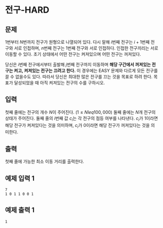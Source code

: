 # 전구-HARD

## 문제

1번부터 $N$번까지 전구가 원형으로 나열되어 있다. 다시 말해 $i$번째 전구는 $i+1$번째 전구와 서로 인접하며, $n$번째 전구는 1번째 전구와 서로 인접하다. 인접한 전구끼리는 서로 이동할 수 있다. 초기 상태에서 어떤 전구는 켜져있으며 어떤 전구는 꺼져있다.

당신은 $i$번째 전구에서부터 출발해 $j$번째 전구까지 이동하며 **해당 구간에서 꺼져있는 전구는 켜고, 켜져있는 전구는 끄려고 한다.** 이 경우에는 EASY 문제와 다르게 모든 전구를 끌 수 없을수도 있다. 따라서 당신은 최대한 많은 전구를 끄는 것을 목표로 하려 한다. 목표가 달성되었을 때 아직 켜져있는 전구의 수를 구하시오.

## 입력

첫째 줄에는 전구의 개수 $N$이 주어진다. $(1 \leq N leq 100,000)$
둘째 줄에는 $N$개 전구의 상태가 주어진다. 둘째 줄의 $i$번째 값 $c_{i}$는 각 전구의 점등 여부를 나타낸다. $c_{i}$가 1이라면 해당 전구가 켜져있다는 것을 의미하며, $c_{i}$가 0이라면 해당 전구가 꺼져있다는 것을 의미한다.

## 출력

첫째 줄에 가능한 최소 이동 거리를 출력한다.

## 예제 입력 1

```
7
1 0 1 1 0 0 1
```

## 예제 출력 1

```
1
```